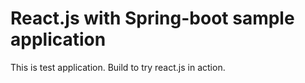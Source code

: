 # React.js with Spring-boot sample application
This is test application. Build to try react.js in action.